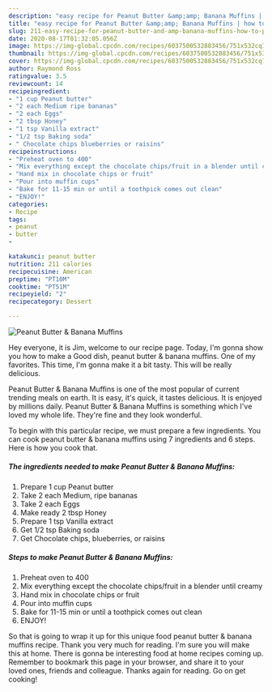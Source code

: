 ```yaml
---
description: "easy recipe for Peanut Butter &amp;amp; Banana Muffins | how to prepare Peanut Butter &amp;amp; Banana Muffins"
title: "easy recipe for Peanut Butter &amp;amp; Banana Muffins | how to prepare Peanut Butter &amp;amp; Banana Muffins"
slug: 211-easy-recipe-for-peanut-butter-and-amp-banana-muffins-how-to-prepare-peanut-butter-and-amp-banana-muffins
date: 2020-08-17T01:32:05.056Z
image: https://img-global.cpcdn.com/recipes/6037500532883456/751x532cq70/peanut-butter-banana-muffins-recipe-main-photo.jpg
thumbnail: https://img-global.cpcdn.com/recipes/6037500532883456/751x532cq70/peanut-butter-banana-muffins-recipe-main-photo.jpg
cover: https://img-global.cpcdn.com/recipes/6037500532883456/751x532cq70/peanut-butter-banana-muffins-recipe-main-photo.jpg
author: Raymond Ross
ratingvalue: 3.5
reviewcount: 14
recipeingredient:
- "1 cup Peanut butter"
- "2 each Medium ripe bananas"
- "2 each Eggs"
- "2 tbsp Honey"
- "1 tsp Vanilla extract"
- "1/2 tsp Baking soda"
- " Chocolate chips blueberries or raisins"
recipeinstructions:
- "Preheat oven to 400"
- "Mix everything except the chocolate chips/fruit in a blender until creamy"
- "Hand mix in chocolate chips or fruit"
- "Pour into muffin cups"
- "Bake for 11-15 min or until a toothpick comes out clean"
- "ENJOY!"
categories:
- Recipe
tags:
- peanut
- butter
- 

katakunci: peanut butter  
nutrition: 211 calories
recipecuisine: American
preptime: "PT10M"
cooktime: "PT51M"
recipeyield: "2"
recipecategory: Dessert

---
```



![Peanut Butter &amp; Banana Muffins](https://img-global.cpcdn.com/recipes/6037500532883456/751x532cq70/peanut-butter-banana-muffins-recipe-main-photo.jpg)

Hey everyone, it is Jim, welcome to our recipe page. Today, I'm gonna show you how to make a Good dish, peanut butter &amp; banana muffins. One of my favorites. This time, I'm gonna make it a bit tasty. This will be really delicious.



Peanut Butter &amp; Banana Muffins is one of the most popular of current trending meals on earth. It is easy, it's quick, it tastes delicious. It is enjoyed by millions daily. Peanut Butter &amp; Banana Muffins is something which I've loved my whole life. They're fine and they look wonderful.


To begin with this particular recipe, we must prepare a few ingredients. You can cook peanut butter &amp; banana muffins using 7 ingredients and 6 steps. Here is how you cook that.

<!--inarticleads1-->

##### The ingredients needed to make Peanut Butter &amp; Banana Muffins:

1. Prepare 1 cup Peanut butter
1. Take 2 each Medium, ripe bananas
1. Take 2 each Eggs
1. Make ready 2 tbsp Honey
1. Prepare 1 tsp Vanilla extract
1. Get 1/2 tsp Baking soda
1. Get  Chocolate chips, blueberries, or raisins




<!--inarticleads2-->

##### Steps to make Peanut Butter &amp; Banana Muffins:

1. Preheat oven to 400
1. Mix everything except the chocolate chips/fruit in a blender until creamy
1. Hand mix in chocolate chips or fruit
1. Pour into muffin cups
1. Bake for 11-15 min or until a toothpick comes out clean
1. ENJOY!




So that is going to wrap it up for this unique food peanut butter &amp; banana muffins recipe. Thank you very much for reading. I'm sure you will make this at home. There is gonna be interesting food at home recipes coming up. Remember to bookmark this page in your browser, and share it to your loved ones, friends and colleague. Thanks again for reading. Go on get cooking!
